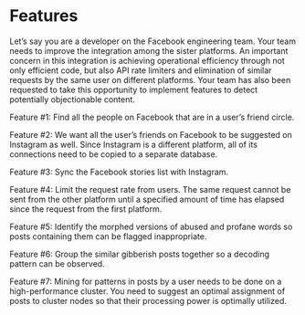 # Features

Let’s say you are a developer on the Facebook engineering team. Your team needs to improve the integration among the sister platforms. An important concern in this integration is achieving operational efficiency through not only efficient code, but also API rate limiters and elimination of similar requests by the same user on different platforms. Your team has also been requested to take this opportunity to implement features to detect potentially objectionable content.

Feature #1: Find all the people on Facebook that are in a user’s friend circle.

Feature #2: We want all the user’s friends on Facebook to be suggested on Instagram as well. Since Instagram is a different platform, all of its connections need to be copied to a separate database.

Feature #3: Sync the Facebook stories list with Instagram.

Feature #4: Limit the request rate from users. The same request cannot be sent from the other platform until a specified amount of time has elapsed since the request from the first platform.

Feature #5: Identify the morphed versions of abused and profane words so posts containing them can be flagged inappropriate.

Feature #6: Group the similar gibberish posts together so a decoding pattern can be observed.

Feature #7: Mining for patterns in posts by a user needs to be done on a high-performance cluster. You need to suggest an optimal assignment of posts to cluster nodes so that their processing power is optimally utilized.
